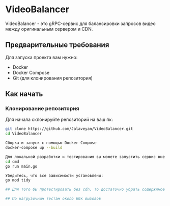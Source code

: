 # VideoBalancer

VideoBalancer - это gRPC-сервис для балансировки запросов видео между оригинальным сервером и CDN.

## Предварительные требования

Для запуска проекта вам нужно:

- Docker
- Docker Compose
- Git (для клонирования репозитория)

## Как начать

### Клонирование репозитория

Для начала склонируйте репозиторий на ваш пк:

```bash
git clone https://github.com/Jalaveyan/VideoBalancer.git
cd VideoBalancer

Сборка и запуск с помощью Docker Compose
docker-compose up --build

Для локальной разработки и тестирования вы можете запустить сервис вне Docker, если у вас установлен Go:
cd cmd
go run main.go

Убедитесь, что все зависимости установлены:
go mod tidy

## Для того бы протестировать без cdn, то достаточно убрать содержимое данной строки cdnHost = "storage.googleapis.com"

## По нагрузочным тестам около 60к вызовов
